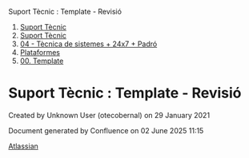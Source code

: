 Suport Tècnic : Template - Revisió  

1.  [Suport Tècnic](index.md)
2.  [Suport Tècnic](13893782.md)
3.  [04 - Tècnica de sistemes + 24x7 + Padró](26313202.md)
4.  [Plataformes](Plataformes_41520520.md)
5.  [00\. Template](00.-Template_41520522.md)

Suport Tècnic : Template - Revisió
==================================

Created by Unknown User (otecobernal) on 29 January 2021

Document generated by Confluence on 02 June 2025 11:15

[Atlassian](http://www.atlassian.com/)